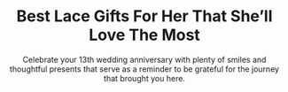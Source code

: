---
layout: post
title: Best Lace Gifts For Her That She’ll Love The Most
subtitle: Celebrate your 13th wedding anniversary with plenty of smiles and thoughtful presents that serve as a reminder to be grateful for the journey that brought you here.
header-img: "img/post/2023/09/copied/medium_lace_gifts_for_her_4506b4e445.jpg"
header-style: text
permalink: "/lace-gifts-her/"
catalog: true
tags:
  - Recipients 
  - Men
---  